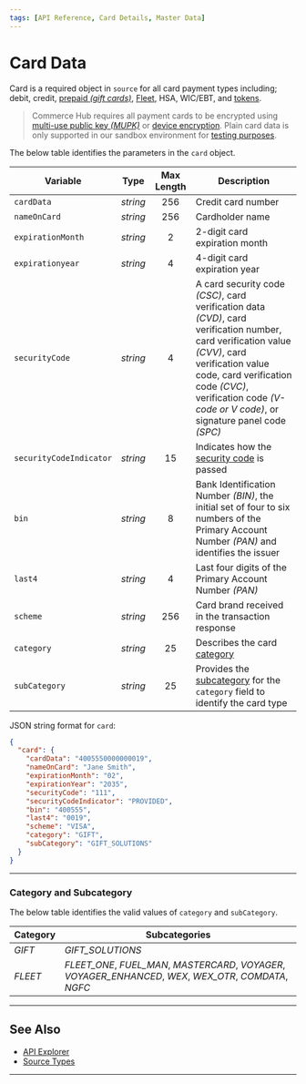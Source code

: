 ```yaml
---
tags: [API Reference, Card Details, Master Data]
---
```


# Card Data

Card is a required object in `source` for all card payment types including; debit, credit, [prepaid *(gift cards)*](?path=docs/Resources/Guides/Payment-Sources/Gift-Card.md), [Fleet](?path=docs/Resources/Guides/Payment-Sources/Fleet/Fleet-Card.md), HSA, WIC/EBT, and [tokens](?path=docs/Resources/API-Documents/Payments_VAS/Payment-Token.md).

<!-- theme: danger -->
> Commerce Hub requires all payment cards to be encrypted using [multi-use public key *(MUPK)*](?path=docs/Online-Mobile-Digital/Secure-Data-Capture/Multi-Use-Public-Key/Multi-Use-Public-Key.md) or [device encryption](?path=docs/In-Person/Integrations/Encrypted-PIN-Pad.md). Plain card data is only supported in our sandbox environment for [testing purposes](?path=docs/Resources/Guides/Testing/Test-Scripts/Test-Scripts.md).

<!--
type: tab
titles: card, JSON Example
-->

The below table identifies the parameters in the `card` object.

| Variable | Type | Max Length | Description |
| ----- | :-----: | :-----: | ----- |
| `cardData` | *string* | 256 | Credit card number |
| `nameOnCard` | *string* | 256 | Cardholder name |
| `expirationMonth` | *string* | 2 | 2-digit card expiration month |
| `expirationyear` | *string* | 4 |  4-digit card expiration year |
| `securityCode` | *string* | 4 | A card security code *(CSC)*, card verification data *(CVD)*, card verification number, card verification value *(CVV)*, card verification value code, card verification code *(CVC)*, verification code *(V-code or V code)*, or signature panel code *(SPC)* |
| `securityCodeIndicator` | *string* | 15 | Indicates how the [security code](?path=docs/Resources/Guides/Fraud/Security-Code.md#security-code-indicator) is passed |
| `bin` | *string* | 8 |  Bank Identification Number *(BIN)*, the initial set of four to six numbers of the Primary Account Number *(PAN)* and identifies the issuer |
| `last4` | *string* | 4 |  Last four digits of the Primary Account Number *(PAN)* |
| `scheme` | *string* | 256 |  Card brand received in the transaction response |
| `category` | *string* | 25 | Describes the card [category](#category-and-subcategory) |
| `subCategory` | *string* | 25 | Provides the [subcategory](#category-and-subcategory) for the `category` field to identify the card type |

<!--
type: tab
-->

JSON string format for `card`:

```json
{
  "card": {
    "cardData": "4005550000000019",
    "nameOnCard": "Jane Smith",
    "expirationMonth": "02",
    "expirationYear": "2035",
    "securityCode": "111",
    "securityCodeIndicator": "PROVIDED",
    "bin": "400555",
    "last4": "0019",
    "scheme": "VISA",
    "category": "GIFT",
    "subCategory": "GIFT_SOLUTIONS"
  }
}
```

<!-- type: tab-end -->

---

### Category and Subcategory

The below table identifies the valid values of `category` and `subCategory`.

| Category | Subcategories |
| -------- | ------- |
| *GIFT* | *GIFT_SOLUTIONS* |
| *FLEET* | *FLEET_ONE*, *FUEL_MAN*, *MASTERCARD*, *VOYAGER*, *VOYAGER_ENHANCED*, *WEX*, *WEX_OTR*, *COMDATA*, *NGFC* |

---

## See Also

- [API Explorer](../api/?type=post&path=/payments/v1/charges)
- [Source Types](?path=docs/Resources/Guides/Payment-Sources/Source-Type.md)

---
